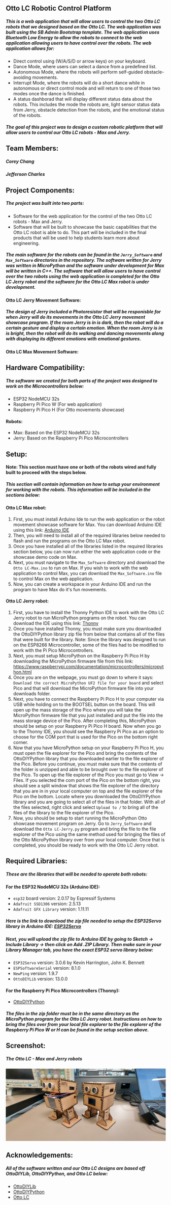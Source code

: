 ## Otto LC Robotic Control Platform

##### This is a web application that will allow users to control the two Otto LC robots that we designed based on the Otto LC. The web application was built using the SB Admin Bootstrap template. The web application uses Bluetooth Low Energy to allow the robots to connect to the web application allowing users to have control over the robots. The web application allows for:

- Direct control using (W/A/S/D or arrow keys) on your keyboard.
- Dance Mode, where users can select a dance from a predefined list.
- Autonomous Mode, where the robots will perform self-guided obstacle-avoiding movements.
- Interrupt Mode, where the robots will do a short dance while in autonomous or direct control mode and will return to one of those two modes once the dance is finished.
- A status dashborad that will display different status data about the robots. This includes the mode the robots are, light sensor status data from Jerry, obstacle detection from the robots, and the emotional status of the robots. 

##### The goal of this project was to design a custom robotic platform that will allow users to control our Otto LC robots - Max and Jerry. 

## Team Members:
##### Corey Chang
##### Jefferson Charles

## Project Components:

##### The project was built into two parts:

- Software for the web application for the control of the two Otto LC robots - Max and Jerry.
- Software that will be built to showcase the basic capabilities that the Otto LC robot is able to do. This part will be included in the final products that will be used to help students learn more about engineering.

##### The main software for the robots can be found in the `Jerry_Software` and `Max_Software` directories in the repository. The software written for Jerry was written in MicroPython and the software under development for Max will be written in C++. The software that will allow users to have control over the two robots using the web application is completed for the Otto LC Jerry robot and the software for the Otto LC Max robot is under development. 

#### Otto LC Jerry Movement Software:

##### The design of Jerry included a Photoresistor that will be responisble for when Jerry will do its movements in the Otto LC Jerry movement showcase program. If the room Jerry is in is dark, then the robot will do a certain gesture and display a certain emotion. When the room Jerry is in is bright, then the robot will do its walking and dancing movements along with displaying its different emotions with emotional gestures. 

#### Otto LC Max Movement Software:

## Hardware Compatibility:

##### The software we created for both parts of the project was designed to work on the Microcontrollers below:
- ESP32 NodeMCU 32s
- Raspberry Pi Pico W (For web application)
- Raspberry Pi Pico H (For Otto movements showcase)

#### Robots:
- Max: Based on the ESP32 NodeMCU 32s
- Jerry: Based on the Raspberry Pi Pico Microcontrollers 

## Setup:

#### Note: This section must have one or both of the robots wired and fully built to proceed with the steps below.

##### This section will contain information on how to setup your environment for working with the robots. This information will be included in the sections below:

#### Otto LC Max robot:

1. First, you must install Arduino Ide to run the web application or the robot movement showcase software for Max. You can download Arduino IDE using this link: [Arduino IDE](https://www.arduino.cc/en/software/) 
2. Then, you will need to install all of the required libraries below needed to flash and run the programs on the Otto LC Max robot. 
3. Once you have installed all of the libraries listed in the required libraries section below, you can now run either the web application code or the showcase demo code on Max.
4. Next, you must navigate to the `Max_Software` directory and download the `Otto LC-Max.ino` to run on Max. If you wish to work with the web application to control Max, you can download the `Max_Software.ino` file to control Max on the web application. 
5. Now, you can create a workspace in your Arduino IDE and run the program to have Max do it's fun movements. 

#### Otto LC Jerry robot:

1. First, you have to install the Thonny Python IDE to work with the Otto LC Jerry robot to run MicroPython programs on the robot. You can download the IDE using this link: [Thonny](https://thonny.org/)
2. Once you have installed Thonny, you must make sure you downloaded the OttoDIYPython library zip file from below that contains all of the files that were built for the library. Note: Since the library was designed to run on the ESP8266 Microcontroller, some of the files had to be modified to work with the Pi Pico Microcontrollers. 
3. Next, you must setup MicroPython on the Raspberry Pi Pico H by downloading the MicroPython firmware file from this link: https://www.raspberrypi.com/documentation/microcontrollers/micropython.html
4. Once you are on the webpage, you must go down to where it says: `Download the correct MicroPython UF2 file for your board` and select Pico and that will download the MicroPython firmware file into your downloads folder.
5. Next, you have to connect the Raspberry Pi Pico H to your computer via USB while holding on to the BOOTSEL button on the board. This will open up the mass storage of the Pico where you will take the MicroPython firmware file that you just installed and put the file into the mass storage device of the Pico. After completing this, MicroPython should be setup on your Raspberry Pi Pico H board. Now when you go to the Thonny IDE, you should see the Raspberry Pi Pico as an option to choose for the COM port that is used for the Pico on the bottom right corner.
6. Now that you have MicroPython setup on your Raspberry Pi Pico H, you must open the file explorer for the Pico and bring the contents of the OttoDIYPython library that you downloaded earlier to the file explorer of the Pico. Before you continue, you must make sure that the contents of the folder is unzipped and able to be brought over to the file explorer of the Pico. To open up the file explorer of the Pico you must go to View -> Files. If you selected the com port of the Pico on the bottom right, you should see a split window that shows the file explorer of the directory that you are in in your local computer on top and the file explorer of the Pico on the bottom. Locate where you downloaded the OttoDIYPython library and you are going to select all of the files in that folder. With all of the files selected, right click and select `Upload to /` to bring all of the files of the library to the file explorer of the Pico. 
7. Now, you should be setup to start running the MicroPython Otto showcase movement program on Jerry. Go to `Jerry_Software` and download the `Otto LC-Jerry.py` program and bring the file to the file explorer of the Pico using the same method used for bringing the files of the Otto MicroPython library over from your local computer. Once that is completed, you should be ready to work with the Otto LC Jerry robot.    

## Required Libraries:
##### These are the libraries that will be needed to operate both robots:

#### For the ESP32 NodeMCU 32s (Arduino IDE):

- `esp32` board version: 2.0.17 by Espressif Systems
- `Adafruit SSD1306` version: 2.5.13 
- `Adafruit GFX Library` version: 1.11.11
 
##### Here is the link to download the zip file needed to setup the ESP32Servo library in Arduino IDE: [ESP32Servo](https://github.com/Jeffersonszn43/Otto-LC-Project/releases/download/v3.0.6/ESP32Servo.zip)

##### Next, you will upload the zip file to Arduino IDE by going to Sketch -> Include Library -> then click on Add .ZIP Library. Then make sure in your Library Manager tab, you have the exact ESP32 servo library below:

- `ESP32Servo` version: 3.0.6 by Kevin Harrington, John K. Bennett
- `ESPSoftwareSerial` version: 8.1.0 
- `NewPing` version: 1.9.7
- `OttoDIYLib` version: 13.0.0

#### For the Raspberry Pi Pico Microcontrollers (Thonny):

- [OttoDIYPython](https://github.com/Jeffersonszn43/Otto-LC-Project/releases/download/v1.0.0/OttoLCMicroPythonLibrary.zip)

##### The files in the zip folder must be in the same directory as the MicroPython program for the Otto LC Jerry robot. Instructions on how to bring the files over from your local file explorer to the file explorer of the Raspberry Pi Pico W or H can be found in the setup section above.

## Screenshot:

##### The Otto LC - Max and Jerry robots
![image](https://github.com/Jeffersonszn43/Otto-LC-Project/blob/main/assets/img/Otto%20LC-%20Max%20and%20Jerry.jpg)

## Acknowledgements:

##### All of the software written and our Otto LC designs are based off OttoDIYLib, OttoDIYPython, and Otto LC below:

- [OttoDIYLib](https://github.com/OttoDIY/OttoDIYLib)
- [OttoDIYPython](https://github.com/OttoDIY/OttoDIYPython)
- [Otto LC](https://hackaday.io/project/26244-otto-lc)
